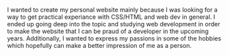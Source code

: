 I wanted to create my personal website mainly because I was looking for a way to get practical experiance with CSS/HTML and web dev in general. I ended up going deep
into the topic and studying web development in order to make the website that I can be praud of a developer in the upcoming years. Additionally, I wanted to express my
passions in some of the hobbies which hopefully can make a better impression of me as a person. 
